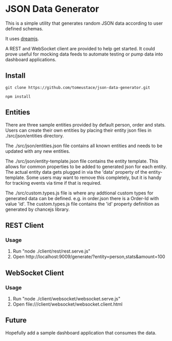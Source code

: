 # JSON Data Generator

This is a simple utility that generates random JSON data according to user defined schemas.

It uses [dreamjs](https://github.com/adleroliveira/dreamjs).  

A REST and WebSocket client are provided to help get started.  It could prove useful for mocking data feeds to 
automate testing or pump data into dashboard applications.

## Install

```
git clone https://github.com/tomeustace/json-data-generator.git
```

```
npm install
```

## Entities

There are three sample entities provided by default person, order and stats.  Users can create their own entities by placing their entity json files
 in ./src/json/entities directory.

The ./src/json/entities.json file contains all known entities and needs to be updated with any new entities.

The ./src/json/entity-template.json file contains the entity template.  This allows for common properties to be added to generated json for each entity.
The actual entity data gets plugged in via the 'data' property of the entity-template.  Some users may want to remove this completely, but it is handy 
for tracking events via time if that is required.

The ./src/custom.types.js file is where any addtional custom types for generated data can be defined.  e.g. in order.json there is a Order-Id with value 'id'.
The custom.types.js file contains the 'id' property definition as generated by chancejs library.

## REST Client

### Usage

1. Run "node ./client/rest/rest.serve.js"
2. Open http://localhost:9009/generate/?entity=person,stats&amount=100

## WebSocket Client

### Usage

1. Run "node ./client/websocket/websocket.serve.js"
2. Open file://<your-path>/client/websocket/websocket.client.html

## Future

Hopefully add a sample dashboard application that consumes the data.
